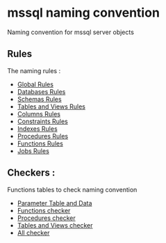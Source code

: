 # mssql naming convention
Naming convention for mssql server objects

## Rules
The naming rules :
- [Global Rules](GlobalRules.md)
- [Databases Rules](DatabaseRules.md)
- [Schemas Rules](SchemaRules.md)
- [Tables and Views Rules](TablesAndViews.md)
- [Columns Rules](ColumnsRules.md)
- [Constraints Rules](ConstraintsRules.md)
- [Indexes Rules](IndexesRules.md)
- [Procedures Rules](ProceduresRules.md)
- [Functions Rules](FunctionsRules.md)
- [Jobs Rules](JobsRules.md)

## Checkers :
Functions tables to check naming convention
- [Parameter Table and Data](checkers/adm_checkers_tables_and_data.sql)
- [Functions checker](checkers/CheckFunctions.sql)
- [Procedures checker](checkers/CheckProcedures.sql)
- [Tables and Views checker](checkers/CheckTablesAndViews.sql)
- [All checker](checkers/CheckAll.sql)
